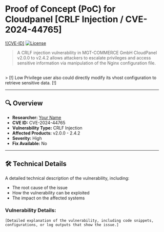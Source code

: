 # Proof of Concept (PoC) for Cloudpanel [CRLF Injection / CVE-2024-44765]

[![CVE-ID]](https://cve.mitre.org/cgi-bin/cvename.cgi?name=CVE-2024-44765)
[![License](https://img.shields.io/badge/license-MIT-blue.svg)](LICENSE)


> A CRLF injection vulnerability in MGT-COMMERCE GmbH CloudPanel v2.0.0 to v2.4.2 allows attackers to escalate privileges and access sensitive information via manipulation of the Nginx configuration file.
<br>
> [!] Low Privilege user also could directly modify its vhost configuration to retrieve sensitive data. [!]

---

## 🔍 Overview

- **Researcher:** [Your Name](https://github.com/EagleTube)
- **CVE ID:** CVE-2024-44765
- **Vulnerability Type:** CRLF Injection
- **Affected Products:** v2.0.0 - 2.4.2
- **Severity:** High
- **Fix Available:** No

---

## 🛠️ Technical Details

A detailed technical description of the vulnerability, including:
- The root cause of the issue
- How the vulnerability can be exploited
- The impact on the affected systems

### Vulnerability Details:

```text
[Detailed explanation of the vulnerability, including code snippets, configurations, or log outputs that show the issue.]
